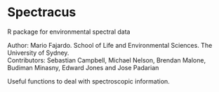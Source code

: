 Spectracus
============

R package for environmental spectral data

Author: Mario Fajardo. School of Life and Environmental Sciences. The University of Sydney.   
Contributors: Sebastian Campbell, Michael Nelson, Brendan Malone, Budiman Minasny, Edward Jones and Jose Padarian

Useful functions to deal with spectroscopic information.

